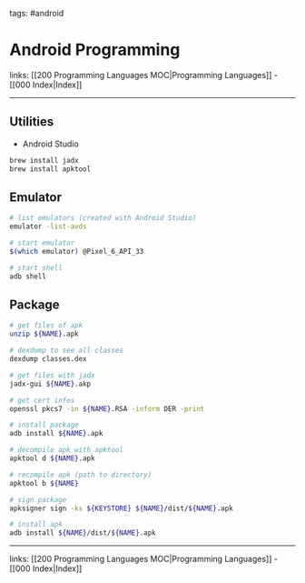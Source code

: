 tags: #android

# Android Programming

links: [[200 Programming Languages MOC|Programming Languages]] - [[000 Index|Index]]

---
## Utilities
- Android Studio

```bash
brew install jadx
brew install apktool
```

## Emulator

```bash
# list emulators (created with Android Studio)
emulator -list-avds

# start emulator
$(which emulator) @Pixel_6_API_33

# start shell
adb shell
```

## Package

```bash
# get files of apk
unzip ${NAME}.apk

# dexdump to see all classes
dexdump classes.dex

# get files with jadx
jadx-gui ${NAME}.akp

# get cert infos
openssl pkcs7 -in ${NAME}.RSA -inform DER -print

# install package
adb install ${NAME}.apk

# decompile apk with apktool
apktool d ${NAME}.apk

# recompile apk (path to directory)
apktool b ${NAME}

# sign package
apksigner sign -ks ${KEYSTORE} ${NAME}/dist/${NAME}.apk

# install apk
adb install ${NAME}/dist/${NAME}.apk
```

---
links: [[200 Programming Languages MOC|Programming Languages]] - [[000 Index|Index]]